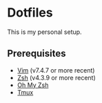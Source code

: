 # Dotfiles

This is my personal setup.

## Prerequisites

* [Vim](http://www.vim.org/download.php) (v7.4.7 or more recent)
* [Zsh](http://www.zsh.org/) (v4.3.9 or more recent)
* [Oh My Zsh](https://github.com/robbyrussell/oh-my-zsh)
* [Tmux](http://doc.ubuntu-fr.org/tmux)
